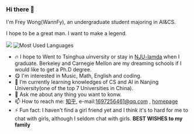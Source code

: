 ### Hi there 👋
I'm Frey Wong(WannFy), an undergraduate student majoring in AI&CS.

I hope to be a great man. I want to make a legend.

![](https://github-readme-stats.vercel.app/api?username=WannaFy&theme=dark)
![Most Used Languages](https://github-readme-stats.vercel.app/api/top-langs/?username=WannaFy&theme=dark)

- 🔥 I hope to Went to Tsinghua uinversity or stay in [NJU-lamda](https://www.lamda.nju.edu.cn/CH.MainPage.ashx) when I graduate. Berkeley and Carnegie Mellon are my dreaming schools if I would like to get a Ph.D degree.
- 😋 I'm interested in Music, Math, English and coding.
- 🌱 I’m currently learning knowledges of CS and AI in Nanjing University(one of the top 7 Universities in China). 
- 💬 Ask me about any thing you want to konw.
- 📫 How to reach me: [知乎](https://www.zhihu.com/people/tian-cai-68-16), e-mail:1697256461@qq.com , [homepage](https://WannaFy.github.io) 
- ⚡ Fun fact: I haven't find a girl friend yet and I think it's to hard for me to chat with girls, although I seldom chat with girls.
**BEST WISHES to my family**
<!--
**WannaFy/WannaFy** is a ✨ _special_ ✨ repository because its `README.md` (this file) appears on your GitHub profile.
Here are some ideas to get you started:

![](https://github-readme-stats.vercel.app/api?username=WannaFy&theme=dark)

- 🔭 I’m currently working on PA and Labs.
- 😋 I'm interested in Music, Math and coding.
- 🌱 I’m currently learning knowledges of CS and AI in Nanjing University(one of the top 7 Universities in China). 
- 👯 I’m looking to collaborate on ...
- 🤔 I’m looking for help with ...
- 💬 Ask me about any thing you want to konw.
- 📫 How to reach me: [知乎](https://www.zhihu.com/people/tian-cai-68-16),[homepage](https://WannaFy.github.io) 
- 😄 Pronouns: ...
- ⚡ Fun fact: ...
-->

